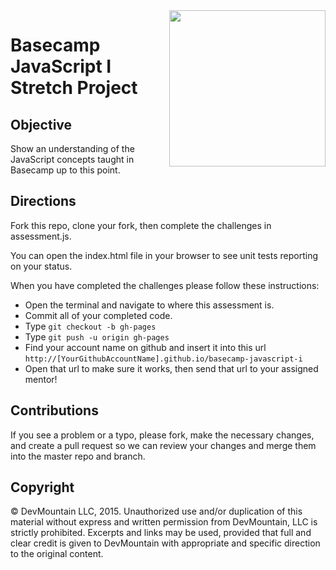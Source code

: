 <img src="https://devmounta.in/img/logowhiteblue.png" width="250" align="right">

# Basecamp JavaScript I Stretch Project

## Objective
Show an understanding of the JavaScript concepts taught in Basecamp up to this point.

## Directions
Fork this repo, clone your fork, then complete the challenges in assessment.js.

You can open the index.html file in your browser to see unit tests reporting on your status.

When you have completed the challenges please follow these instructions:

* Open the terminal and navigate to where this assessment is.
* Commit all of your completed code.
* Type `git checkout -b gh-pages`
* Type `git push -u origin gh-pages`
* Find your account name on github and insert it into this url `http://[YourGithubAccountName].github.io/basecamp-javascript-i`
* Open that url to make sure it works, then send that url to your assigned mentor!

## Contributions
If you see a problem or a typo, please fork, make the necessary changes, and create a pull request so we can review your changes and merge them into the master repo and branch.

## Copyright

© DevMountain LLC, 2015. Unauthorized use and/or duplication of this material without express and written permission from DevMountain, LLC is strictly prohibited. Excerpts and links may be used, provided that full and clear credit is given to DevMountain with appropriate and specific direction to the original content.